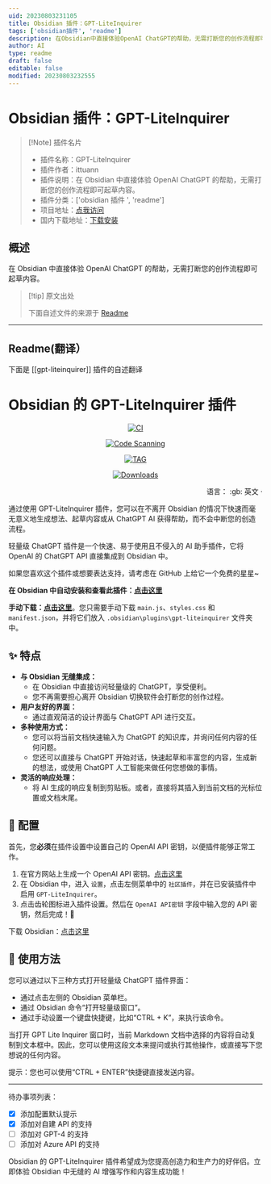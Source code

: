 ```yaml
---
uid: 20230803231105
title: Obsidian 插件：GPT-LiteInquirer
tags: ['obsidian插件', 'readme']
description: 在Obsidian中直接体验OpenAI ChatGPT的帮助，无需打断您的创作流程即可起草内容。
author: AI
type: readme
draft: false
editable: false
modified: 20230803232555
---
```


# Obsidian 插件：GPT-LiteInquirer

> [!Note] 插件名片
> - 插件名称：GPT-LiteInquirer
> - 插件作者：ittuann
> - 插件说明：在 Obsidian 中直接体验 OpenAI ChatGPT 的帮助，无需打断您的创作流程即可起草内容。
> - 插件分类：['obsidian 插件 ', 'readme']
> - 项目地址：[点我访问](https://github.com/ittuann/obsidian-gpt-liteinquirer-plugin)
> - 国内下载地址：[下载安装](https://pkmer.cn/products/plugin/pluginMarket/?gpt-liteinquirer)

## 概述

在 Obsidian 中直接体验 OpenAI ChatGPT 的帮助，无需打断您的创作流程即可起草内容。

> [!tip] 原文出处
>
>下面自述文件的来源于 [Readme](https://ghproxy.net/https://raw.githubusercontent.com/ittuann/obsidian-gpt-liteinquirer-plugin/master/README.md)
>

---

## Readme(翻译）

下面是 [[gpt-liteinquirer]] 插件的自述翻译

# Obsidian 的 GPT-LiteInquirer 插件

<div align="center">

[![CI][ci-image]][ci-url]

[![Code Scanning][code-scanning-image]][code-scanning-url]

[![TAG][tag-image]][tag-url]

[![Downloads][downloads-image]][downloads-url]

[ci-image]: <https://img.shields.io/github/actions/workflow/status/ittuann/obsidian-gpt-liteinquirer-plugin/CI.yml?branch=master&label=构建状态&logo=github&style=for-the-badge>
[ci-url]: <https://github.com/ittuann/obsidian-gpt-liteinquirer-plugin>
[code-scanning-image]: <https://img.shields.io/github/actions/workflow/status/ittuann/obsidian-gpt-liteinquirer-plugin/CodeQL.yml?branch=master&label=代码扫描&logo=github&style=for-the-badge>
[code-scanning-url]: <https://github.com/ittuann/obsidian-gpt-liteinquirer-plugin>
[tag-image]: <https://img.shields.io/github/v/release/ittuann/obsidian-gpt-liteinquirer-plugin?branch=master&label=发布标签&logo=github&style=for-the-badge>
[tag-url]: <https://github.com/ittuann/obsidian-gpt-liteinquirer-plugin/releases/latest>
[downloads-image]: <https://img.shields.io/github/downloads/ittuann/obsidian-gpt-liteinquirer-plugin/total?logo=github&style=for-the-badge>
[downloads-url]: <https://github.com/ittuann/obsidian-gpt-liteinquirer-plugin/releases/latest>

</div>

<div align="right">
语言：
:gb: 英文</a> ·

</div>

通过使用 GPT-LiteInquirer 插件，您可以在不离开 Obsidian 的情况下快速而毫无意义地生成想法、起草内容或从 ChatGPT AI 获得帮助，而不会中断您的创造流程。

轻量级 ChatGPT 插件是一个快速、易于使用且不侵入的 AI 助手插件，它将 OpenAI 的 ChatGPT API 直接集成到 Obsidian 中。

如果您喜欢这个插件或想要表达支持，请考虑在 GitHub 上给它一个免费的星星~

**在 Obsidian 中自动安装和查看此插件：[点击这里](https://obsidian.md/plugins?id=gpt-liteinquirer)**

**手动下载：[点击这里](https://github.com/ittuann/obsidian-gpt-liteinquirer-plugin/releases/latest)**。您只需要手动下载 `main.js`、`styles.css` 和 `manifest.json`，并将它们放入 `.obsidian\plugins\gpt-liteinquirer` 文件夹中。

## ✨ 特点

- **与 Obsidian 无缝集成：**
    - 在 Obsidian 中直接访问轻量级的 ChatGPT，享受便利。
    - 您不再需要担心离开 Obsidian 切换软件会打断您的创作过程。
- **用户友好的界面：**
    - 通过直观简洁的设计界面与 ChatGPT API 进行交互。
- **多种使用方式：**
    - 您可以将当前文档快速输入为 ChatGPT 的知识库，并询问任何内容的任何问题。
    - 您还可以直接与 ChatGPT 开始对话，快速起草和丰富您的内容，生成新的想法，或使用 ChatGPT 人工智能来做任何您想做的事情。
- **灵活的响应处理：**
    - 将 AI 生成的响应复制到剪贴板。或者，直接将其插入到当前文档的光标位置或文档末尾。

## 🧩 配置

首先，您**必须**在插件设置中设置自己的 OpenAI API 密钥，以便插件能够正常工作。

1. 在官方网站上生成一个 OpenAI API 密钥。[点击这里](https://beta.openai.com/account/api-keys)
2. 在 Obsidian 中，进入 `设置`，点击左侧菜单中的 `社区插件`，并在已安装插件中启用 `GPT-LiteInquirer`。
3. 点击齿轮图标进入插件设置。然后在 `OpenAI API密钥` 字段中输入您的 API 密钥，然后完成！🎉

下载 Obsidian：[点击这里](https://www.obsidian.md/)

## 📝 使用方法

您可以通过以下三种方式打开轻量级 ChatGPT 插件界面：

- 通过点击左侧的 Obsidian 菜单栏。
- 通过 Obsidian 命令“打开轻量级窗口”。
- 通过手动设置一个键盘快捷键，比如“CTRL + K”，来执行该命令。

当打开 GPT Lite Inquirer 窗口时，当前 Markdown 文档中选择的内容将自动复制到文本框中。因此，您可以使用这段文本来提问或执行其他操作，或直接写下您想说的任何内容。

提示：您也可以使用“CTRL + ENTER”快捷键直接发送内容。

---

待办事项列表：

- [x] 添加配置默认提示
- [x] 添加对自建 API 的支持
- [ ] 添加对 GPT-4 的支持
- [ ] 添加对 Azure API 的支持

Obsidian 的 GPT-LiteInquirer 插件希望成为您提高创造力和生产力的好伴侣。立即体验 Obsidian 中无缝的 AI 增强写作和内容生成功能！

